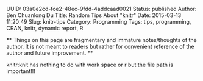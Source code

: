 UUID: 03a0e2cd-fce2-48ec-9fdd-4addcaad0021
Status: published
Author: Ben Chuanlong Du
Title: Random Tips About "knitr"
Date: 2015-03-13 11:20:49
Slug: knitr-tips
Category: Programming
Tags: tips, programming, CRAN, knitr, dynamic report, R

**
Things on this page are fragmentary and immature notes/thoughts of the author. 
It is not meant to readers but rather for convenient reference of the author and future improvement.
**
 
knitr:knit has nothing to do with work space or r
but the file path is important!!!
